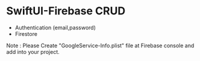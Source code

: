 # SwiftUI-Firebase CRUD
- Authentication (email,password)
- Firestore

Note : Please Create "GoogleService-Info.plist" file at Firebase console and add into your project.
